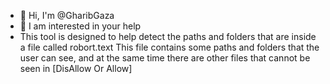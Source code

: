 - 👋 Hi, I'm @GharibGaza
- 👀 I am interested in your help
- This tool is designed to help detect the paths and folders that are inside a file called robort.text
   This file contains some paths and folders that the user can see, and at the same time there are other files that cannot be seen
  in [DisAllow Or Allow]
